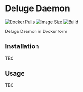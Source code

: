 # Deluge Daemon
[![Docker Pulls](https://img.shields.io/docker/pulls/illallangi/delugedaemon.svg)](https://hub.docker.com/r/illallangi/delugedaemon)
[![Image Size](https://images.microbadger.com/badges/image/illallangi/delugedaemon.svg)](https://microbadger.com/images/illallangi/delugedaemon)
![Build](https://github.com/illallangi/DelugeDaemon/workflows/Build/badge.svg)

Deluge Daemon in Docker form

## Installation

TBC

## Usage

TBC
